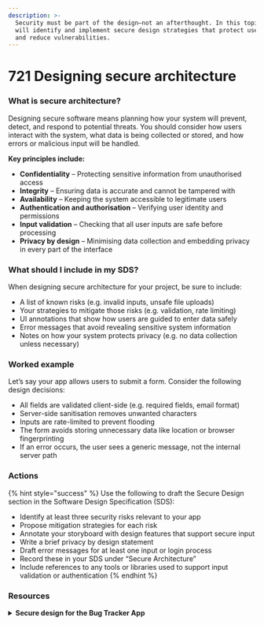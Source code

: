 ```yaml
---
description: >-
  Security must be part of the design—not an afterthought. In this topic, you
  will identify and implement secure design strategies that protect user data
  and reduce vulnerabilities.
---
```


# 721 Designing secure architecture

### **What is secure architecture?**

Designing secure software means planning how your system will prevent, detect, and respond to potential threats. You should consider how users interact with the system, what data is being collected or stored, and how errors or malicious input will be handled.

**Key principles include:**

* **Confidentiality** – Protecting sensitive information from unauthorised access
* **Integrity** – Ensuring data is accurate and cannot be tampered with
* **Availability** – Keeping the system accessible to legitimate users
* **Authentication and authorisation** – Verifying user identity and permissions
* **Input validation** – Checking that all user inputs are safe before processing
* **Privacy by design** – Minimising data collection and embedding privacy in every part of the interface

### **What should I include in my SDS?**

When designing secure architecture for your project, be sure to include:

* A list of known risks (e.g. invalid inputs, unsafe file uploads)
* Your strategies to mitigate those risks (e.g. validation, rate limiting)
* UI annotations that show how users are guided to enter data safely
* Error messages that avoid revealing sensitive system information
* Notes on how your system protects privacy (e.g. no data collection unless necessary)

### **Worked example**

Let’s say your app allows users to submit a form. Consider the following design decisions:

* All fields are validated client-side (e.g. required fields, email format)
* Server-side sanitisation removes unwanted characters
* Inputs are rate-limited to prevent flooding
* The form avoids storing unnecessary data like location or browser fingerprinting
* If an error occurs, the user sees a generic message, not the internal server path

### Actions

{% hint style="success" %}
Use the following to draft the Secure Design section in the Software Design Specification (SDS):

* Identify at least three security risks relevant to your app
* Propose mitigation strategies for each risk
* Annotate your storyboard with design features that support secure input
* Write a brief privacy by design statement
* Draft error messages for at least one input or login process
* Record these in your SDS under “Secure Architecture”
* Include references to any tools or libraries used to support input validation or authentication
{% endhint %}

### Resources

<details>

<summary><strong>Secure design for the Bug Tracker App</strong></summary>

**Step 1 – Identify risks**

The Bug Tracker allows user-submitted bug reports. Risks include:

* Submitting malicious code via the description field (XSS)

- Overwriting or corrupting files via uploaded screenshots

* Accessing admin features without permission

**Step 2 – Plan mitigation**

* Use input sanitisation to clean text fields (e.g. html.escape() in Python)

- Restrict file types to .jpg or .png only and set a max file size

* Require login before access to admin functions

**Step 3 – Annotate the UI (storyboard)**

* Show placeholder text (e.g. “Describe the bug clearly, avoid pasting code”)

- Add tooltips explaining that screenshots must be JPG/PNG

* Indicate that admin buttons are hidden until login is verified

**Step 4 – Privacy by design**

The Bug Tracker collects minimal data:

* No personal accounts, only bug descriptions

- No tracking or analytics

* Uploaded files stored temporarily, deleted after 7 days

**Step 5 – Sample error messages**

* “Only .jpg and .png files up to 2MB are allowed.”

- “Login required to access this section.”

* “Oops! Something went wrong. Please try again later.”

Include these examples in your SDS template and adapt them to your own project.

</details>
